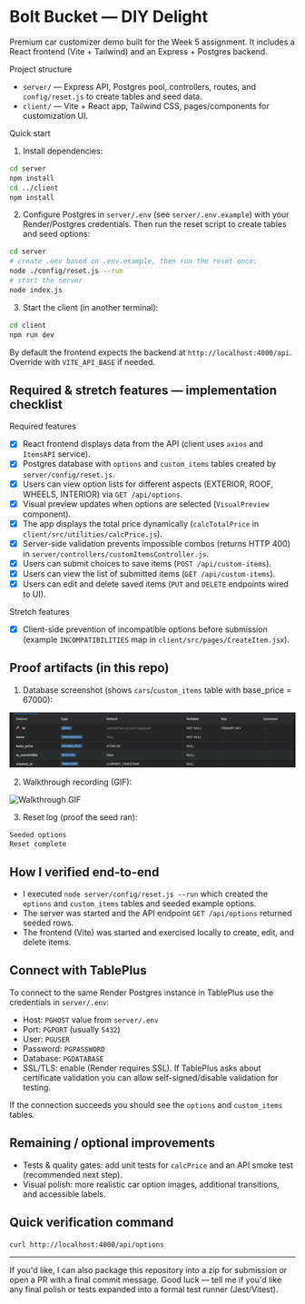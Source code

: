 # Bolt Bucket — DIY Delight

Premium car customizer demo built for the Week 5 assignment. It includes a React frontend (Vite + Tailwind) and an Express + Postgres backend.

Project structure
- `server/` — Express API, Postgres pool, controllers, routes, and `config/reset.js` to create tables and seed data.
- `client/` — Vite + React app, Tailwind CSS, pages/components for customization UI.

Quick start
1. Install dependencies:

```bash
cd server
npm install
cd ../client
npm install
```

2. Configure Postgres in `server/.env` (see `server/.env.example`) with your Render/Postgres credentials. Then run the reset script to create tables and seed options:

```bash
cd server
# create .env based on .env.example, then run the reset once:
node ./config/reset.js --run
# start the server
node index.js
```

3. Start the client (in another terminal):

```bash
cd client
npm run dev
```

By default the frontend expects the backend at `http://localhost:4000/api`. Override with `VITE_API_BASE` if needed.

## Required & stretch features — implementation checklist

Required features

- [x] React frontend displays data from the API (client uses `axios` and `ItemsAPI` service).
- [x] Postgres database with `options` and `custom_items` tables created by `server/config/reset.js`.
- [x] Users can view option lists for different aspects (EXTERIOR, ROOF, WHEELS, INTERIOR) via `GET /api/options`.
- [x] Visual preview updates when options are selected (`VisualPreview` component).
- [x] The app displays the total price dynamically (`calcTotalPrice` in `client/src/utilities/calcPrice.js`).
- [x] Server-side validation prevents impossible combos (returns HTTP 400) in `server/controllers/customItemsController.js`.
- [x] Users can submit choices to save items (`POST /api/custom-items`).
- [x] Users can view the list of submitted items (`GET /api/custom-items`).
- [x] Users can edit and delete saved items (`PUT` and `DELETE` endpoints wired to UI).

Stretch features

- [x] Client-side prevention of incompatible options before submission (example `INCOMPATIBILITIES` map in `client/src/pages/CreateItem.jsx`).

## Proof artifacts (in this repo)

1) Database screenshot (shows `cars`/`custom_items` table with base_price = 67000):

![Database screenshot](client/assets/database.png)

2) Walkthrough recording (GIF):

![Walkthrough GIF](client/assets/bolt-bucket-web103.gif)

3) Reset log (proof the seed ran):

```
Seeded options
Reset complete
```

## How I verified end-to-end

- I executed `node server/config/reset.js --run` which created the `options` and `custom_items` tables and seeded example options.
- The server was started and the API endpoint `GET /api/options` returned seeded rows.
- The frontend (Vite) was started and exercised locally to create, edit, and delete items.

## Connect with TablePlus

To connect to the same Render Postgres instance in TablePlus use the credentials in `server/.env`:

- Host: `PGHOST` value from `server/.env`
- Port: `PGPORT` (usually `5432`)
- User: `PGUSER`
- Password: `PGPASSWORD`
- Database: `PGDATABASE`
- SSL/TLS: enable (Render requires SSL). If TablePlus asks about certificate validation you can allow self-signed/disable validation for testing.

If the connection succeeds you should see the `options` and `custom_items` tables.

## Remaining / optional improvements

- Tests & quality gates: add unit tests for `calcPrice` and an API smoke test (recommended next step).
- Visual polish: more realistic car option images, additional transitions, and accessible labels.

## Quick verification command

```bash
curl http://localhost:4000/api/options
```

---

If you'd like, I can also package this repository into a zip for submission or open a PR with a final commit message. Good luck — tell me if you'd like any final polish or tests expanded into a formal test runner (Jest/Vitest).

